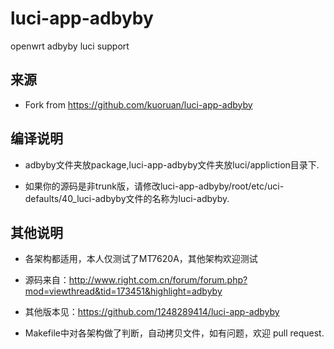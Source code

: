 # luci-app-adbyby
openwrt adbyby luci support

## 来源

* Fork from https://github.com/kuoruan/luci-app-adbyby

## 编译说明

* adbyby文件夹放package,luci-app-adbyby文件夹放luci/appliction目录下.

* 如果你的源码是非trunk版，请修改luci-app-adbyby/root/etc/uci-defaults/40_luci-adbyby文件的名称为luci-adbyby.

## 其他说明

* 各架构都适用，本人仅测试了MT7620A，其他架构欢迎测试

* 源码来自：http://www.right.com.cn/forum/forum.php?mod=viewthread&tid=173451&highlight=adbyby

* 其他版本见：https://github.com/1248289414/luci-app-adbyby

* Makefile中对各架构做了判断，自动拷贝文件，如有问题，欢迎 pull request.
